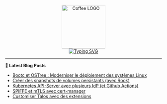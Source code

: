 <p align="center">
    <img src="https://avatars.githubusercontent.com/u/168379399" width="140px" alt="Coffee LOGO"/>
    <br>
    <a href="https://une-tasse-de.cafe"><img src="https://readme-typing-svg.herokuapp.com?font=Fira+Code&pause=1000&color=4c4131&background=FFFFFF00&center=true&vCenter=true&width=435&lines=Une-tasse-de.cafe;Need%2Fa%2FKawa?;Coffee-Blogger" alt="Typing SVG" /></a>
</p>

 -------

**📝 Latest Blog Posts**

<!-- BLOG-POST-LIST:START -->
- [Bootc et OSTree : Moderniser le déploiement des systèmes Linux](https://une-tasse-de.cafe/blog/ostree-bootc/)
- [Créer des snapshots de volumes persistants &lpar;avec Rook&rpar;](https://une-tasse-de.cafe/expresso/snapshot-class/)
- [Kubernetes API-Server avec plusieurs IdP &lpar;et Github Actions&rpar;](https://une-tasse-de.cafe/blog/apiserver-multi-idp/)
- [SPIFFE et mTLS avec cert-manager](https://une-tasse-de.cafe/blog/spiffe/)
- [Customiser Talos avec des extensions](https://une-tasse-de.cafe/blog/talos-ext/)
<!-- BLOG-POST-LIST:END -->
